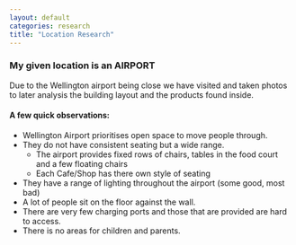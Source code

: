 ```yaml
---
layout: default
categories: research
title: "Location Research"
---
```


### My given location is an AIRPORT
Due to the Wellington airport being close we have visited and taken photos to later analysis the building layout and the products found inside.

#### A few quick observations:
* Wellington Airport prioritises open space to move people through.
* They do not have consistent seating but a wide range.
  * The airport provides fixed rows of chairs, tables in the food court and a few floating chairs
  * Each Cafe/Shop has there own style of seating
* They have a range of lighting throughout the airport (some good, most bad)
* A lot of people sit on the floor against the wall.
* There are very few charging ports and those that are provided are hard to access.
* There is no areas for children and parents.
